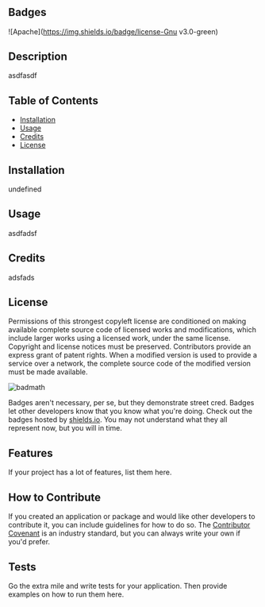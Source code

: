 
  # <undefined>

## Badges

![Apache](https://img.shields.io/badge/license-Gnu v3.0-green)

## Description

asdfasdf

## Table of Contents

- [Installation](#installation)
- [Usage](#usage)
- [Credits](#credits)
- [License](#license)

## Installation

undefined

## Usage

asdfadsf


## Credits

adsfads

## License

Permissions of this strongest copyleft license are conditioned on making 
    available complete source code of licensed works and modifications, which include
    larger works using a licensed work, under the same license. Copyright and license
    notices must be preserved. Contributors provide an express grant of patent rights.
    When a modified version is used to provide a service over a network, the complete 
    source code of the modified version must be made available.





![badmath](https://img.shields.io/github/languages/top/lernantino/badmath)

Badges aren't necessary, per se, but they demonstrate street cred. Badges let other developers know that you know what you're doing. Check out the badges hosted by [shields.io](https://shields.io/). You may not understand what they all represent now, but you will in time.

## Features

If your project has a lot of features, list them here.

## How to Contribute

If you created an application or package and would like other developers to contribute it, you can include guidelines for how to do so. The [Contributor Covenant](https://www.contributor-covenant.org/) is an industry standard, but you can always write your own if you'd prefer.

## Tests

Go the extra mile and write tests for your application. Then provide examples on how to run them here.
